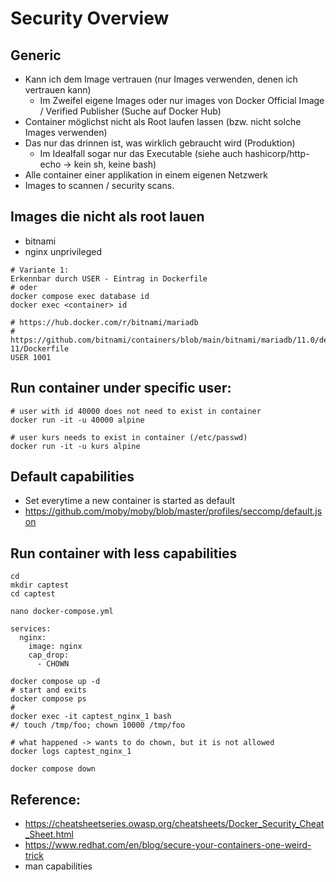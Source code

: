 # Security Overview 

## Generic 

  * Kann ich dem Image vertrauen (nur Images verwenden, denen ich vertrauen kann)
    * Im Zweifel eigene Images oder nur images von Docker Official Image / Verified Publisher (Suche auf Docker Hub)
  * Container möglichst nicht als Root laufen lassen (bzw. nicht solche Images verwenden)
  * Das nur das drinnen ist, was wirklich gebraucht wird (Produktion)
    * Im Idealfall sogar nur das Executable (siehe auch hashicorp/http-echo -> kein sh, keine bash)
  * Alle container einer applikation in einem eigenen Netzwerk  
  * Images to scannen / security scans. 

## Images die nicht als root lauen 

  * bitnami
  * nginx unprivileged

```
# Variante 1:
Erkennbar durch USER - Eintrag in Dockerfile
# oder
docker compose exec database id
docker exec <container> id 
```

```
# https://hub.docker.com/r/bitnami/mariadb
# https://github.com/bitnami/containers/blob/main/bitnami/mariadb/11.0/debian-11/Dockerfile
USER 1001 
```


## Run container under specific user: 

```
# user with id 40000 does not need to exist in container 
docker run -it -u 40000 alpine 

# user kurs needs to exist in container (/etc/passwd) 
docker run -it -u kurs alpine 

```

## Default capabilities 

  * Set everytime a new container is started as default 
  * https://github.com/moby/moby/blob/master/profiles/seccomp/default.json


## Run container with less capabilities 

```
cd
mkdir captest
cd captest 
```

```
nano docker-compose.yml 
```

```
services: 
  nginx:
    image: nginx 
    cap_drop:
      - CHOWN
```

```
docker compose up -d
# start and exits 
docker compose ps 
# 
docker exec -it captest_nginx_1 bash 
#/ touch /tmp/foo; chown 10000 /tmp/foo  

# what happened -> wants to do chown, but it is not allowed 
docker logs captest_nginx_1 

```

```
docker compose down 
```


## Reference:

  * https://cheatsheetseries.owasp.org/cheatsheets/Docker_Security_Cheat_Sheet.html
  * https://www.redhat.com/en/blog/secure-your-containers-one-weird-trick
  * man capabilities

